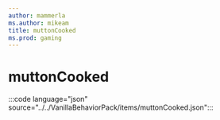```yaml
---
author: mammerla
ms.author: mikeam
title: muttonCooked
ms.prod: gaming
---
```


# muttonCooked

:::code language="json" source="../../VanillaBehaviorPack/items/muttonCooked.json":::